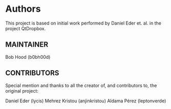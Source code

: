 # Authors
This project is based on initial work performed by Daniel Eder et. al. in the
project QtDropbox.

## MAINTAINER
Bob Hood (b0bh00d)

## CONTRIBUTORS
Special mention and thanks to all the creator of, and contributors to,
the original project:

Daniel Eder (lycis)
Mehrez Kristou (anjinkristou)
Aldama Pérez (leptonverde)
